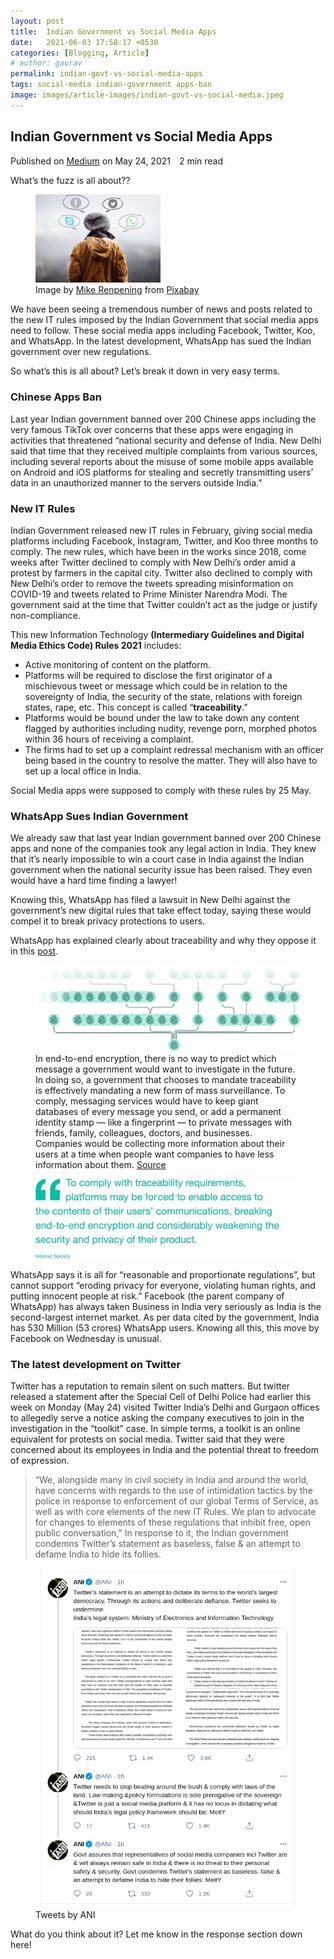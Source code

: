 ```yaml
---
layout: post
title:  Indian Government vs Social Media Apps
date:   2021-06-03 17:58:17 +0530
categories: [Blogging, Article]
# author: gaurav
permalink: indian-govt-vs-social-media-apps
tags: social-media indian-government apps-ban
image: images/article-images/indian-govt-vs-social-media.jpeg
---
```


## Indian Government vs Social Media Apps 
<div class="article-info muted-text">
    <span>Published on <a rel="noopener" href="https://gaurav-neema.medium.com/indian-government-vs-social-media-apps-f4b5fdf6f70c" target="_blank">Medium</a> on May 24, 2021</span>
    <span style="margin-left: 10px;"><i class="icon-clock"></i> 2 min read</span>
</div>

What’s the fuzz is all about??

<figure>
	<img class="article-image" src="images/article-images/indian-govt-vs-social-media.jpeg" alt="indian-govt-vs-socail-media" width="200">
	<figcaption class="article-image-caption">Image by <a href="https://pixabay.com/users/mikerenpening-1178818/?utm_source=link-attribution&amp;utm_medium=referral&amp;utm_campaign=image&amp;utm_content=1138001" class="bv it" rel="noopener nofollow" target="_blank">Mike Renpening</a> from <a href="https://pixabay.com/?utm_source=link-attribution&amp;utm_medium=referral&amp;utm_campaign=image&amp;utm_content=1138001" class="bv it" rel="noopener nofollow" target="_blank">Pixabay</a></figcaption>
</figure>

We have been seeing a tremendous number of news and posts related to the new IT rules imposed by the Indian Government that social media apps need to follow. These social media apps including Facebook, Twitter, Koo, and WhatsApp. In the latest development, WhatsApp has sued the Indian government over new regulations.

So what’s this is all about? Let’s break it down in very easy terms.

<!--more-->

### Chinese Apps Ban

Last year Indian government banned over 200 Chinese apps including the very famous TikTok over concerns that these apps were engaging in activities that threatened “national security and defense of India. New Delhi said that time that they received multiple complaints from various sources, including several reports about the misuse of some mobile apps available on Android and iOS platforms for stealing and secretly transmitting users’ data in an unauthorized manner to the servers outside India.”

### New IT Rules

Indian Government released new IT rules in February, giving social media platforms including Facebook, Instagram, Twitter, and Koo three months to comply. The new rules, which have been in the works since 2018, come weeks after Twitter declined to comply with New Delhi’s order amid a protest by farmers in the capital city. Twitter also declined to comply with New Delhi’s order to remove the tweets spreading misinformation on COVID-19 and tweets related to Prime Minister Narendra Modi.
The government said at the time that Twitter couldn’t act as the judge or justify non-compliance.

This new Information Technology **(Intermediary Guidelines and Digital Media Ethics Code) Rules 2021** includes:

- Active monitoring of content on the platform.
- Platforms will be required to disclose the first originator of a mischievous tweet or message which could be in relation to the sovereignty of India, the security of the state, relations with foreign states, rape, etc. This concept is called “**traceability**.”
- Platforms would be bound under the law to take down any content flagged by authorities including nudity, revenge porn, morphed photos within 36 hours of receiving a complaint.
- The firms had to set up a complaint redressal mechanism with an officer being based in the country to resolve the matter. They will also have to set up a local office in India.

Social Media apps were supposed to comply with these rules by 25 May.

### WhatsApp Sues Indian Government

We already saw that last year Indian government banned over 200 Chinese apps and none of the companies took any legal action in India. They knew that it’s nearly impossible to win a court case in India against the Indian government when the national security issue has been raised. They even would have a hard time finding a lawyer!

Knowing this, WhatsApp has filed a lawsuit in New Delhi against the government’s new digital rules that take effect today, saying these would compel it to break privacy protections to users.

WhatsApp has explained clearly about traceability and why they oppose it in this [post](https://faq.whatsapp.com/general/security-and-privacy/what-is-traceability-and-why-does-whatsapp-oppose-it).

<figure>
	<img class="article-image" src="images/article-images/whatsapp-end-to-end.jpeg" alt="Whatsapp end-to-end encryption">
	<figcaption class="article-image-caption">In end-to-end encryption, there is no way to predict which message a government would want to investigate in the future. In doing so, a government that chooses to mandate traceability is effectively mandating a new form of mass surveillance. To comply, messaging services would have to keep giant databases of every message you send, or add a permanent identity stamp — like a fingerprint — to private messages with friends, family, colleagues, doctors, and businesses. Companies would be collecting more information about their users at a time when people want companies to have less information about them. <a href="https://faq.whatsapp.com/general/security-and-privacy/what-is-traceability-and-why-does-whatsapp-oppose-it" class="bv it" rel="noopener nofollow">Source</a></figcaption>
</figure>

<figure>
	<img class="" src="images/article-images/whatsapp-quote.jpeg" alt="Whatsapp Quote">
	<figcaption class="article-image-caption"></figcaption>
</figure>

WhatsApp says it is all for “reasonable and proportionate regulations”, but cannot support “eroding privacy for everyone, violating human rights, and putting innocent people at risk.”
Facebook (the parent company of WhatsApp) has always taken Business in India very seriously as India is the second-largest internet market. As per data cited by the government, India has 530 Million (53 crores) WhatsApp users. Knowing all this, this move by Facebook on Wednesday is unusual.

### The latest development on Twitter

Twitter has a reputation to remain silent on such matters. But twitter released a statement after the Special Cell of Delhi Police had earlier this week on Monday (May 24) visited Twitter India’s Delhi and Gurgaon offices to allegedly serve a notice asking the company executives to join in the investigation in the “toolkit” case. In simple terms, a toolkit is an online equivalent for protests on social media.
Twitter said that they were concerned about its employees in India and the potential threat to freedom of expression.

> “We, alongside many in civil society in India and around the world, have concerns with regards to the use of intimidation tactics by the police in response to enforcement of our global Terms of Service, as well as with core elements of the new IT Rules. We plan to advocate for changes to elements of these regulations that inhibit free, open public conversation,”
In response to it, the Indian government condemns Twitter’s statement as baseless, false & an attempt to defame India to hide its follies.

<figure>
	<img src="images/article-images/ani-twitter.png" alt="Tweets by ANI">
	<figcaption class="article-image-caption">Tweets by ANI</figcaption>
</figure>

What do you think about it? Let me know in the response section down here!